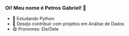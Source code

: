 ### Oi! Meu nome é Petros Gabriel! 👋


- 🌱 Estudando Python
- 👯 Desejo contribuir com projetos em Análise de Dados
- 😄 Pronomes: Ele/Dele

